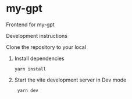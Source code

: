 # my-gpt
Frontend for my-gpt

Development instructions

Clone the repository to your local

1. Install dependencies

   ```
   yarn install
   ```

2. Start the vite development server in Dev mode

   ```
    yarn dev
   ```
